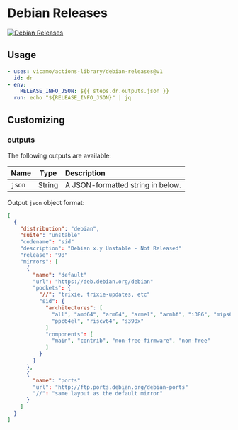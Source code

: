 # Debian Releases

[![Debian Releases](https://github.com/vicamo/actions-library/actions/workflows/debian-releases.yml/badge.svg)](https://github.com/vicamo/actions-library/actions/workflows/debian-releases.yml)

## Usage

<!-- start usage -->

```yaml
- uses: vicamo/actions-library/debian-releases@v1
  id: dr
- env:
    RELEASE_INFO_JSON: ${{ steps.dr.outputs.json }}
  run: echo "${RELEASE_INFO_JSON}" | jq
```

<!-- end usage -->

## Customizing

### outputs

The following outputs are available:

| Name   | Type   | Description                       |
| :----- | ------ | :-------------------------------- |
| `json` | String | A JSON-formatted string in below. |

Output `json` object format:

```json
[
  {
    "distribution": "debian",
    "suite": "unstable"
    "codename": "sid"
    "description": "Debian x.y Unstable - Not Released"
    "release": "98"
    "mirrors": [
      {
        "name": "default"
        "url": "https://deb.debian.org/debian"
        "pockets": {
          "//": "trixie, trixie-updates, etc"
          "sid": {
            "architectures": [
              "all", "amd64", "arm64", "armel", "armhf", "i386", "mips64el",
              "ppc64el", "riscv64", "s390x"
            ]
            "components": [
              "main", "contrib", "non-free-firmware", "non-free"
            ]
          }
        }
      },
      {
        "name": "ports"
        "url": "http://ftp.ports.debian.org/debian-ports"
        "//": "same layout as the default mirror"
      }
    ]
  }
]
```
